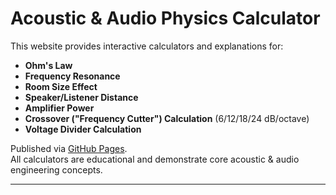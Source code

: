 # Acoustic & Audio Physics Calculator

This website provides interactive calculators and explanations for:

- **Ohm's Law**
- **Frequency Resonance**
- **Room Size Effect**
- **Speaker/Listener Distance**
- **Amplifier Power**
- **Crossover ("Frequency Cutter") Calculation** (6/12/18/24 dB/octave)
- **Voltage Divider Calculation**

Published via [GitHub Pages](https://pages.github.com/).  
All calculators are educational and demonstrate core acoustic & audio engineering concepts.

---